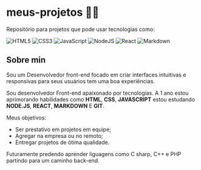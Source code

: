 # meus-projetos 👨‍💻

Repositório para projetos que pode usar tecnologias como: 

![HTML5](https://img.shields.io/badge/html5-%23E34F26.svg?style=for-the-badge&logo=html5&logoColor=white) ![CSS3](https://img.shields.io/badge/css3-%231572B6.svg?style=for-the-badge&logo=css3&logoColor=white) ![JavaScript](https://img.shields.io/badge/javascript-%23323330.svg?style=for-the-badge&logo=javascript&logoColor=%23F7DF1E) ![NodeJS](https://img.shields.io/badge/node.js-6DA55F?style=for-the-badge&logo=node.js&logoColor=white) ![React](https://img.shields.io/badge/react-%2320232a.svg?style=for-the-badge&logo=react&logoColor=%2361DAFB)  ![Markdown](https://img.shields.io/badge/Markdown-000?style=for-the-badge&logo=markdown)

## Sobre min 
Sou um Desenvolvedor front-end focado em criar interfaces intuitivas e responsivas para seus usuários tem uma boa experiências.

Sou desenvolvedor Front-end apaixonado por tecnologias. A 1 ano estou aprimorando habilidades como **HTML**, **CSS**, **JAVASCRIPT** estou estudando **NODE.JS**, **REACT**, **MARKDOWN** E **GIT**.

Meus objetivos:

- Ser prestativo em projetos em equipe;
- Agregar na empresa ou no remoto;
- Entregar projetos de ótima qualidade.        

Futuramente predendo aprender liguagens como C sharp, C++ e PHP partindo para um caminho back-end.

